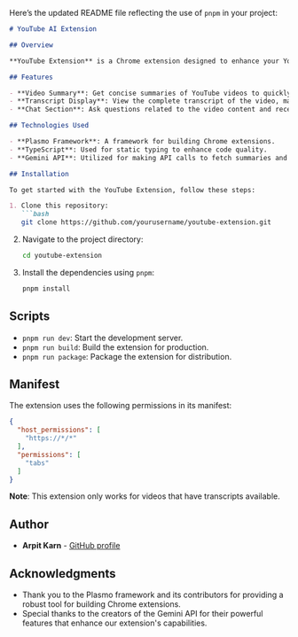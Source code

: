 Here’s the updated README file reflecting the use of `pnpm` in your project:

```markdown
# YouTube AI Extension

## Overview

**YouTube Extension** is a Chrome extension designed to enhance your YouTube viewing experience by providing useful functionalities such as video summaries, transcripts, and a chat feature for asking questions related to the video content.

## Features

- **Video Summary**: Get concise summaries of YouTube videos to quickly understand the main points.
- **Transcript Display**: View the complete transcript of the video, making it easier to follow along or reference specific parts.
- **Chat Section**: Ask questions related to the video content and receive instant responses.

## Technologies Used

- **Plasmo Framework**: A framework for building Chrome extensions.
- **TypeScript**: Used for static typing to enhance code quality.
- **Gemini API**: Utilized for making API calls to fetch summaries and answer questions.

## Installation

To get started with the YouTube Extension, follow these steps:

1. Clone this repository:
   ```bash
   git clone https://github.com/yourusername/youtube-extension.git
   ```

2. Navigate to the project directory:
   ```bash
   cd youtube-extension
   ```

3. Install the dependencies using `pnpm`:
   ```bash
   pnpm install
   ```

## Scripts

- `pnpm run dev`: Start the development server.
- `pnpm run build`: Build the extension for production.
- `pnpm run package`: Package the extension for distribution.

## Manifest

The extension uses the following permissions in its manifest:

```json
{
  "host_permissions": [
    "https://*/*"
  ],
  "permissions": [
    "tabs"
  ]
}
```

**Note**: This extension only works for videos that have transcripts available.

## Author

- **Arpit Karn** - [GitHub profile](https://github.com/arpit7257)


## Acknowledgments

- Thank you to the Plasmo framework and its contributors for providing a robust tool for building Chrome extensions.
- Special thanks to the creators of the Gemini API for their powerful features that enhance our extension's capabilities.



